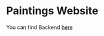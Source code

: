 # Paintings Website

You can find Backend [here]([https://github.com/dmhd6219/innopolis-fwd-project](https://github.com/dmhd6219/innopolis-fwd-project-backend)https://github.com/dmhd6219/innopolis-fwd-project-backend)
